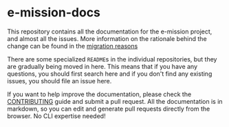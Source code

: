 # e-mission-docs

This repository contains all the documentation for the e-mission project, and
almost all the issues. More information on the rationale behind the change can be found in the [migration reasons](docs/migration_reason.md)

There are some specialized `README`s in the individual
repositories, but they are gradually being moved in here. This means that if
you have any questions, you should first search here and if you don't find any existing issues, you should file an issue here.

If you want to help improve the documentation, please check the
[CONTRIBUTING](docs/CONTRIBUTING.md) guide and submit a pull request. All the
documentation is in markdown, so you can edit and generate pull requests
directly from the browser. No CLI expertise needed!
